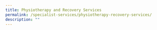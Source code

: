 ```yaml
---
title: Physiotherapy and Recovery Services
permalink: /specialist-services/physiotherapy-recovery-services/
description: ""
---
```


